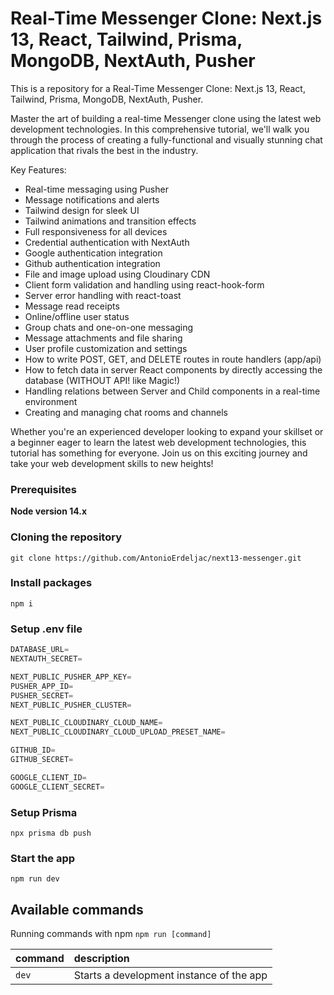 # Real-Time Messenger Clone: Next.js 13, React, Tailwind, Prisma, MongoDB, NextAuth, Pusher

This is a repository for a Real-Time Messenger Clone: Next.js 13, React, Tailwind, Prisma, MongoDB, NextAuth, Pusher.

Master the art of building a real-time Messenger clone using the latest web development technologies. In this comprehensive tutorial, we'll walk you through the process of creating a fully-functional and visually stunning chat application that rivals the best in the industry.

Key Features:

-   Real-time messaging using Pusher
-   Message notifications and alerts
-   Tailwind design for sleek UI
-   Tailwind animations and transition effects
-   Full responsiveness for all devices
-   Credential authentication with NextAuth
-   Google authentication integration
-   Github authentication integration
-   File and image upload using Cloudinary CDN
-   Client form validation and handling using react-hook-form
-   Server error handling with react-toast
-   Message read receipts
-   Online/offline user status
-   Group chats and one-on-one messaging
-   Message attachments and file sharing
-   User profile customization and settings
-   How to write POST, GET, and DELETE routes in route handlers (app/api)
-   How to fetch data in server React components by directly accessing the database (WITHOUT API! like Magic!)
-   Handling relations between Server and Child components in a real-time environment
-   Creating and managing chat rooms and channels

Whether you're an experienced developer looking to expand your skillset or a beginner eager to learn the latest web development technologies, this tutorial has something for everyone. Join us on this exciting journey and take your web development skills to new heights!

### Prerequisites

**Node version 14.x**

### Cloning the repository

```shell
git clone https://github.com/AntonioErdeljac/next13-messenger.git
```

### Install packages

```shell
npm i
```

### Setup .env file

```js
DATABASE_URL=
NEXTAUTH_SECRET=

NEXT_PUBLIC_PUSHER_APP_KEY=
PUSHER_APP_ID=
PUSHER_SECRET=
NEXT_PUBLIC_PUSHER_CLUSTER=

NEXT_PUBLIC_CLOUDINARY_CLOUD_NAME=
NEXT_PUBLIC_CLOUDINARY_CLOUD_UPLOAD_PRESET_NAME=

GITHUB_ID=
GITHUB_SECRET=

GOOGLE_CLIENT_ID=
GOOGLE_CLIENT_SECRET=
```

### Setup Prisma

```shell
npx prisma db push

```

### Start the app

```shell
npm run dev
```

## Available commands

Running commands with npm `npm run [command]`

| command | description                              |
| :------ | :--------------------------------------- |
| `dev`   | Starts a development instance of the app |
